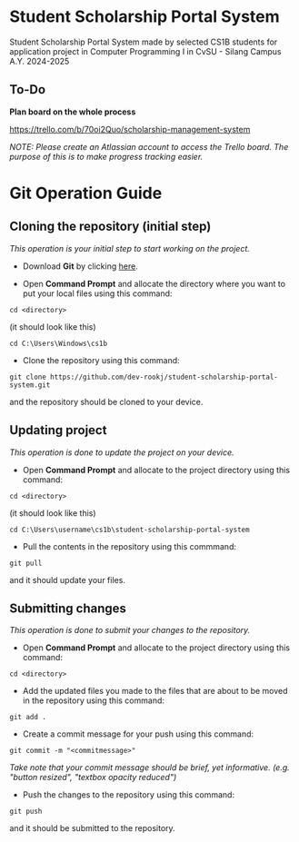 # Student Scholarship Portal System
Student Scholarship Portal System made by selected CS1B students for application project in Computer Programming I in CvSU - Silang Campus A.Y. 2024-2025

## To-Do
**Plan board on the whole process**

https://trello.com/b/70oi2Quo/scholarship-management-system

*NOTE: Please create an Atlassian account to access the Trello board. The purpose of this is to make progress tracking easier.*

# Git Operation Guide<br/>

## Cloning the repository (initial step)
*This operation is your initial step to start working on the project.*<br/>

- Download **Git** by clicking [here](https://git-scm.com/downloads/win).

- Open **Command Prompt** and allocate the directory where you want to put your local files using this command:
```
cd <directory>
```
(it should look like this)
```
cd C:\Users\Windows\cs1b
```
- Clone the repository using this command:
```
git clone https://github.com/dev-rookj/student-scholarship-portal-system.git
```
and the repository should be cloned to your device.

## Updating project
*This operation is done to update the project on your device.* <br/>
- Open **Command Prompt** and allocate to the project directory using this command:
```
cd <directory>
```
(it should look like this)
```
cd C:\Users\username\cs1b\student-scholarship-portal-system
```
- Pull the contents in the repository using this commmand:
```
git pull
```
and it should update your files.

## Submitting changes
*This operation is done to submit your changes to the repository.*<br/>
- Open **Command Prompt** and allocate to the project directory using this command:
```
cd <directory>
```
- Add the updated files you made to the files that are about to be moved in the repository using this command:
```
git add .
```
- Create a commit message for your push using this command:
```
git commit -m "<commitmessage>"
```
*Take note that your commit message should be brief, yet informative. (e.g. "button resized", "textbox opacity reduced")*
- Push the changes to the repository using this command:
```
git push
```
and it should be submitted to the repository.
